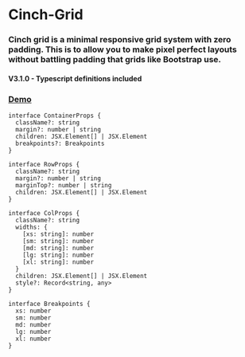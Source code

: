 # Cinch-Grid

### Cinch grid is a minimal responsive grid system with zero padding. This is to allow you to make pixel perfect layouts without battling padding that grids like Bootstrap use.

#### V3.1.0 - Typescript definitions included

### [Demo](https://t2w1t.csb.app/)

```
interface ContainerProps {
  className?: string
  margin?: number | string
  children: JSX.Element[] | JSX.Element
  breakpoints?: Breakpoints
}

interface RowProps {
  className?: string
  margin?: number | string
  marginTop?: number | string
  children: JSX.Element[] | JSX.Element
}

interface ColProps {
  className?: string
  widths: {
    [xs: string]: number
    [sm: string]: number
    [md: string]: number
    [lg: string]: number
    [xl: string]: number
  }
  children: JSX.Element[] | JSX.Element
  style?: Record<string, any>
}

interface Breakpoints {
  xs: number
  sm: number
  md: number
  lg: number
  xl: number
}

```
